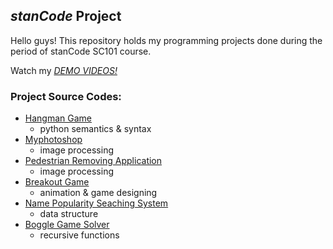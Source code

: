 ## *stanCode* Project
Hello guys!
This repository holds my programming projects done during the period of stanCode SC101 course.

Watch my *[DEMO VIDEOS!]()*

### Project Source Codes:
* [Hangman Game](stanCode_Projects/hangman_game)
  - python semantics & syntax
* [Myphotoshop](stanCode_Projects/MyPhotoshop)
  - image processing
* [Pedestrian Removing Application](https://github.com/fangyc220/Projects/tree/main/stanCode_Projects/Pedestrian%20Removing%20Application)
  - image processing
* [Breakout Game](stanCode_Projects/break_out_game)
  - animation & game designing
* [Name Popularity Seaching System](stanCode_Projects/name_searching_system)
  - data structure
* [Boggle Game Solver](stanCode_Projects/boggle_game_solver)
  - recursive functions
  
